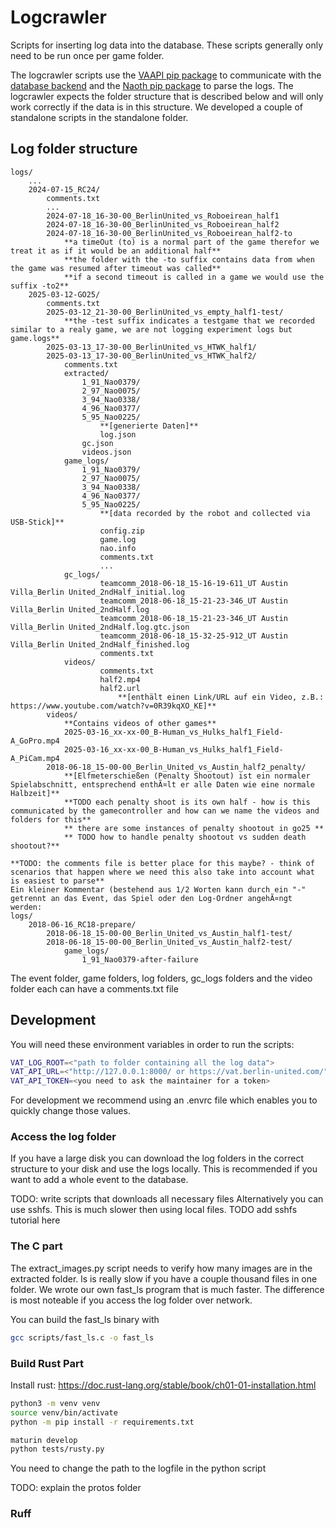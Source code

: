 # Logcrawler
Scripts for inserting log data into the database. These scripts generally only need to be run once per game folder.

The logcrawler scripts use the [VAAPI pip package](https://pypi.org/project/vaapi/) to communicate with the [database backend](https://github.com/BerlinUnited/Visual-Analytics) and the [Naoth pip package](https://pypi.org/project/naoth/) to parse the logs. The logcrawler expects the folder structure that is described below and will only work correctly if the data is in this structure. We developed a couple of standalone scripts in the standalone folder.

## Log folder structure
```
logs/
    ...
    2024-07-15_RC24/
        comments.txt
        ...
        2024-07-18_16-30-00_BerlinUnited_vs_Roboeirean_half1
        2024-07-18_16-30-00_BerlinUnited_vs_Roboeirean_half2
        2024-07-18_16-30-00_BerlinUnited_vs_Roboeirean_half2-to
            **a timeOut (to) is a normal part of the game therefor we treat it as if it would be an additional half**
            **the folder with the -to suffix contains data from when the game was resumed after timeout was called**
            **if a second timeout is called in a game we would use the suffix -to2**
    2025-03-12-GO25/
        comments.txt
        2025-03-12_21-30-00_BerlinUnited_vs_empty_half1-test/
            **the -test suffix indicates a testgame that we recorded similar to a realy game, we are not logging experiment logs but game.logs**
        2025-03-13_17-30-00_BerlinUnited_vs_HTWK_half1/
        2025-03-13_17-30-00_BerlinUnited_vs_HTWK_half2/
            comments.txt
            extracted/
                1_91_Nao0379/
                2_97_Nao0075/
                3_94_Nao0338/
                4_96_Nao0377/
                5_95_Nao0225/
                    **[generierte Daten]**
                    log.json
                gc.json
                videos.json
            game_logs/
                1_91_Nao0379/
                2_97_Nao0075/
                3_94_Nao0338/
                4_96_Nao0377/
                5_95_Nao0225/
                    **[data recorded by the robot and collected via USB-Stick]**
                    config.zip
                    game.log
                    nao.info
                    comments.txt
                    ...
            gc_logs/
                    teamcomm_2018-06-18_15-16-19-611_UT Austin Villa_Berlin United_2ndHalf_initial.log
                    teamcomm_2018-06-18_15-21-23-346_UT Austin Villa_Berlin United_2ndHalf.log
                    teamcomm_2018-06-18_15-21-23-346_UT Austin Villa_Berlin United_2ndHalf.log.gtc.json
                    teamcomm_2018-06-18_15-32-25-912_UT Austin Villa_Berlin United_2ndHalf_finished.log
                    comments.txt
            videos/
                    comments.txt
                    half2.mp4
                    half2.url
                        **[enthält einen Link/URL auf ein Video, z.B.: https://www.youtube.com/watch?v=0R39kqXO_KE]**
        videos/
            **Contains videos of other games**
            2025-03-16_xx-xx-00_B-Human_vs_Hulks_half1_Field-A_GoPro.mp4
            2025-03-16_xx-xx-00_B-Human_vs_Hulks_half1_Field-A_PiCam.mp4
        2018-06-18_15-00-00_Berlin_United_vs_Austin_half2_penalty/
            **[Elfmeterschießen (Penalty Shootout) ist ein normaler Spielabschnitt, entsprechend enthÃ¤lt er alle Daten wie eine normale Halbzeit]**
            **TODO each penalty shoot is its own half - how is this communicated by the gamecontroller and how can we name the videos and folders for this**
            ** there are some instances of penalty shootout in go25 **
            ** TODO how to handle penalty shootout vs sudden death shootout?**

**TODO: the comments file is better place for this maybe? - think of scenarios that happen where we need this also take into account what is easiest to parse**
Ein kleiner Kommentar (bestehend aus 1/2 Worten kann durch ein "-" getrennt an das Event, das Spiel oder den Log-Ordner angehÃ¤ngt werden:
logs/
    2018-06-16_RC18-prepare/
        2018-06-18_15-00-00_Berlin_United_vs_Austin_half1-test/
        2018-06-18_15-00-00_Berlin_United_vs_Austin_half2-test/
            game_logs/
                1_91_Nao0379-after-failure
```

The event folder, game folders, log folders, gc_logs folders and the video folder each can have a comments.txt file 

## Development
You will need these environment variables in order to run the scripts:
```bash
VAT_LOG_ROOT=<"path to folder containing all the log data">
VAT_API_URL=<"http://127.0.0.1:8000/ or https://vat.berlin-united.com/">
VAT_API_TOKEN=<you need to ask the maintainer for a token>
```

For development we recommend using an .envrc file which enables you to quickly change those values.

### Access the log folder
If you have a large disk you can download the log folders in the correct structure to your disk and use the logs locally. This is recommended if you want to add a whole event to the database.

TODO: write scripts that downloads all necessary files
Alternatively you can use sshfs. This is much slower then using local files.
TODO add sshfs tutorial here


### The C part
The extract_images.py script needs to verify how many images are in the extracted folder. ls is really slow if you have a couple thousand files in one folder. We wrote our own fast_ls program that is much faster. The difference is most noteable if you access the log folder over network.

You can build the fast_ls binary with
```bash
gcc scripts/fast_ls.c -o fast_ls
```

### Build Rust Part
Install rust: https://doc.rust-lang.org/stable/book/ch01-01-installation.html

```bash
python3 -m venv venv
source venv/bin/activate
python -m pip install -r requirements.txt

maturin develop
python tests/rusty.py
```

You need to change the path to the logfile in the python script

TODO: explain the protos folder

### Ruff

